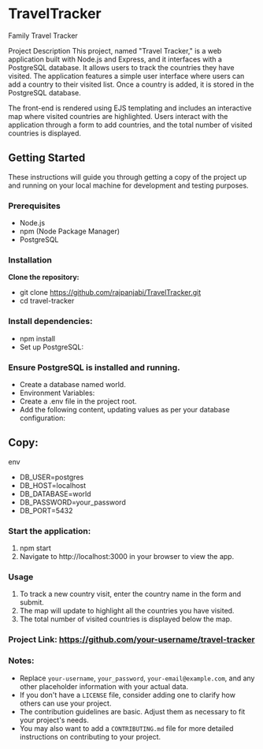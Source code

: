 # TravelTracker
Family Travel Tracker


Project Description
This project, named "Travel Tracker," is a web application built with Node.js and Express, and it interfaces with a PostgreSQL database. It allows users to track the countries they have visited. The application features a simple user interface where users can add a country to their visited list. Once a country is added, it is stored in the PostgreSQL database.

The front-end is rendered using EJS templating and includes an interactive map where visited countries are highlighted. Users interact with the application through a form to add countries, and the total number of visited countries is displayed.


## Getting Started

These instructions will guide you through getting a copy of the project up and running on your local machine for development and testing purposes.

### Prerequisites

- Node.js
- npm (Node Package Manager)
- PostgreSQL

### Installation

**Clone the repository:**
  
  - git clone https://github.com/rajpanjabi/TravelTracker.git
  - cd travel-tracker

   
### Install dependencies:

- npm install
- Set up PostgreSQL:

### Ensure PostgreSQL is installed and running.
- Create a database named world.
- Environment Variables:
- Create a .env file in the project root.
- Add the following content, updating values as per your database configuration:
  

## Copy:
env
- DB_USER=postgres
- DB_HOST=localhost
- DB_DATABASE=world
- DB_PASSWORD=your_password
- DB_PORT=5432


### Start the application:

1) npm start
2) Navigate to http://localhost:3000 in your browser to view the app.

### Usage
1) To track a new country visit, enter the country name in the form and submit.
2) The map will update to highlight all the countries you have visited.
3) The total number of visited countries is displayed below the map.


### Project Link: https://github.com/your-username/travel-tracker

### Notes:

- Replace `your-username`, `your_password`, `your-email@example.com`, and any other placeholder information with your actual data.
- If you don't have a `LICENSE` file, consider adding one to clarify how others can use your project.
- The contribution guidelines are basic. Adjust them as necessary to fit your project's needs.
- You may also want to add a `CONTRIBUTING.md` file for more detailed instructions on contributing to your project.
